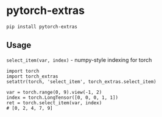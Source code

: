 # pytorch-extras

`pip install pytorch-extras`

## Usage

`select_item(var, index)` - numpy-style indexing for torch

    import torch
    import torch_extras
    setattr(torch, 'select_item', torch_extras.select_item)

    var = torch.range(0, 9).view(-1, 2)
    index = torch.LongTensor([0, 0, 0, 1, 1])
    ret = torch.select_item(var, index)
    # [0, 2, 4, 7, 9]
